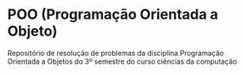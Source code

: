 # POO (Programação Orientada a Objeto)

Repositório de resolução de problemas da disciplina Programação Orientada a Objetos do 3º semestre do curso ciências da computação
